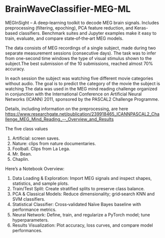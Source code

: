 # BrainWaveClassifier-MEG-ML
MEGInSight – A deep‑learning toolkit to decode MEG brain signals. Includes preprocessing (filtering, epoching), PCA feature reduction, and Keras-based classifiers. Benchmark suites and Jupyter examples make it easy to train, evaluate, and compare state‑of‑the‑art MEG models.


The data consists of MEG recordings of a single subject, made during two separate measurement sessions (consecutive days). The task was to infer from one-second time windows the type of visual stimulus shown to the subject.The best submission of the 10 submissions, reached almost 70% accuracy.

In each session the subject was watching five different movie categories without audio. The goal is to predict the category of the movie the subject is watching The data was used in the MEG mind reading challenge organized in conjunction with the International Conference on Artificial Neural Networks (ICANN) 2011, sponsored by the PASCAL2 Challenge Programme.

Details, including information on the preprocessing, are here https://www.researchgate.net/publication/239918465_ICANNPASCAL2_Challenge_MEG_Mind_Reading_--_Overview_and_Results 

The five class values 

1. Artificial: screen saves.
2. Nature: clips from nature documentaries.
3. Foolball. Clips from La Lega.
4. Mr. Bean.
5. Chaplin.

Here’s a Notebook Overview:

1. Data Loading & Exploration: Import MEG signals and inspect shapes, statistics, and sample plots.
2. Train/Test Split: Create stratified splits to preserve class balance.
3. PCA & Classical Models: Reduce dimensionality; grid‑search KNN and SVM classifiers.
4. Statistical Classifier: Cross‑validated Naïve Bayes baseline with performance metrics.
5. Neural Network: Define, train, and regularize a PyTorch model; tune hyperparameters.
6. Results Visualization: Plot accuracy, loss curves, and compare model performances.

